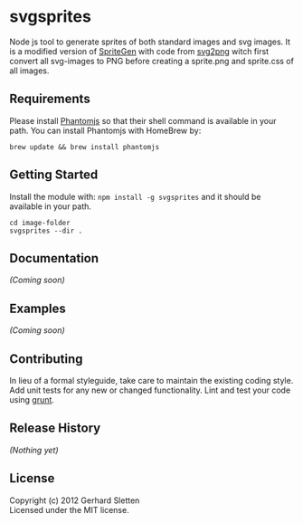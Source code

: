 # svgsprites

Node js tool to generate sprites of both standard images and svg images. It is a modified version of [SpriteGen](https://npmjs.org/package/spritegen/) with code from [svg2png](https://npmjs.org/package/svg2png) witch first convert all svg-images to PNG before creating a sprite.png and sprite.css of all images.

## Requirements

Please install [Phantomjs](http://phantomjs.org/) so that their shell command is available in your path. You can install Phantomjs with HomeBrew by:

```shell
brew update && brew install phantomjs
```

## Getting Started
Install the module with: `npm install -g svgsprites` and it should be available in your path. 

```shell
cd image-folder
svgsprites --dir .
```

## Documentation
_(Coming soon)_

## Examples
_(Coming soon)_

## Contributing
In lieu of a formal styleguide, take care to maintain the existing coding style. Add unit tests for any new or changed functionality. Lint and test your code using [grunt](https://github.com/gruntjs/grunt).

## Release History
_(Nothing yet)_

## License
Copyright (c) 2012 Gerhard Sletten  
Licensed under the MIT license.
